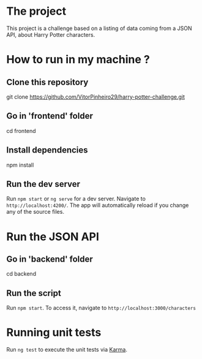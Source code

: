 # The project

This project is a challenge based on a listing of data coming from a JSON API, about Harry Potter characters.

# How to run in my machine ?

## Clone this repository

git clone https://github.com/VitorPinheiro29/harry-potter-challenge.git

## Go in 'frontend' folder

cd frontend

## Install dependencies

npm install

## Run the dev server

Run `npm start` or `ng serve` for a dev server. Navigate to `http://localhost:4200/`. The app will automatically reload if you change any of the source files.

# Run the JSON API

## Go in 'backend' folder

cd backend

## Run the script

Run `npm start`. To access it, navigate to `http://localhost:3000/characters`

# Running unit tests

Run `ng test` to execute the unit tests via [Karma](https://karma-runner.github.io).
